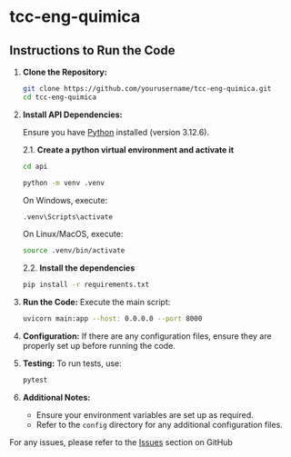 # tcc-eng-quimica

## Instructions to Run the Code

1. **Clone the Repository:**

    ```sh
    git clone https://github.com/yourusername/tcc-eng-quimica.git
    cd tcc-eng-quimica
    ```

2. **Install API Dependencies:**

    Ensure you have [Python](https://www.python.org/downloads/) installed (version 3.12.6).

    2.1. **Create a python virtual environment and activate it**

    ```sh
    cd api

    python -m venv .venv
    ```

    On Windows, execute:

    ```sh
    .venv\Scripts\activate
    ```

    On Linux/MacOS, execute:

    ```sh
    source .venv/bin/activate
    ```

    2.2. **Install the dependencies**

    ```sh
    pip install -r requirements.txt
    ```

3. **Run the Code:**
    Execute the main script:

    ```sh
    uvicorn main:app --host: 0.0.0.0 --port 8000
    ```

4. **Configuration:**
    If there are any configuration files, ensure they are properly set up before running the code.

5. **Testing:**
    To run tests, use:

    ```sh
    pytest
    ```

6. **Additional Notes:**
    - Ensure your environment variables are set up as required.
    - Refer to the `config` directory for any additional configuration files.

For any issues, please refer to the [Issues](https://github.com/Alexms95/tcc-eng-quimica/issues) section on GitHub
